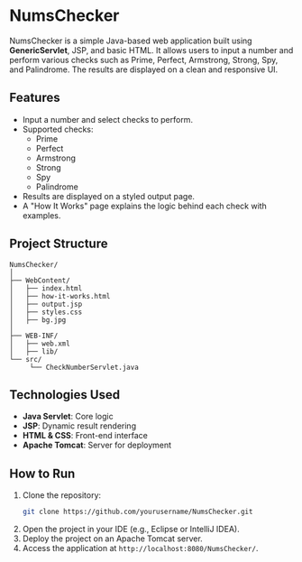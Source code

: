 # NumsChecker

NumsChecker is a simple Java-based web application built using **GenericServlet**, JSP, and basic HTML. It allows users to input a number and perform various checks such as Prime, Perfect, Armstrong, Strong, Spy, and Palindrome. The results are displayed on a clean and responsive UI.

## Features
- Input a number and select checks to perform.
- Supported checks:
  - Prime
  - Perfect
  - Armstrong
  - Strong
  - Spy
  - Palindrome
- Results are displayed on a styled output page.
- A "How It Works" page explains the logic behind each check with examples.

## Project Structure
```
NumsChecker/
│
├── WebContent/
│   ├── index.html             
│   ├── how-it-works.html      
│   ├── output.jsp             
│   ├── styles.css                 
│   ├── bg.jpg                
│
├── WEB-INF/
│   ├── web.xml                
│   ├── lib/                   
└── src/
     └── CheckNumberServlet.java 
```

## Technologies Used
- **Java Servlet**: Core logic
- **JSP**: Dynamic result rendering
- **HTML & CSS**: Front-end interface
- **Apache Tomcat**: Server for deployment

## How to Run
1. Clone the repository:
   ```bash
   git clone https://github.com/yourusername/NumsChecker.git
   ```
2. Open the project in your IDE (e.g., Eclipse or IntelliJ IDEA).
3. Deploy the project on an Apache Tomcat server.
4. Access the application at `http://localhost:8080/NumsChecker/`.

